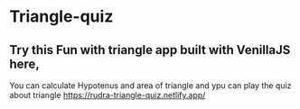 # Triangle-quiz
 
## Try this Fun with triangle app built with VenillaJS here,
You can calculate Hypotenus and area of triangle and ypu can play the quiz about triangle
https://rudra-triangle-quiz.netlify.app/
